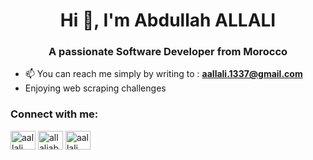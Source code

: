 <h1 align="center">Hi 👋, I'm Abdullah ALLALI</h1>
<h3 align="center">A passionate Software Developer from Morocco</h3>

- 📫 You can reach me simply by writing to : **aallali.1337@gmail.com**
- Enjoying web scraping challenges
<h3 align="left">Connect with me:</h3>
<p align="left">
<a href="https://dev.to/aallali" target="blank"><img align="center" src="https://cdn.jsdelivr.net/npm/simple-icons@3.0.1/icons/dev-dot-to.svg" alt="aallali" height="30" width="40" /></a>
<a href="https://twitter.com/allaliabdullah" target="blank"><img align="center" src="https://cdn.jsdelivr.net/npm/simple-icons@3.0.1/icons/twitter.svg" alt="allaliabdullah" height="30" width="40" /></a>
<a href="https://linkedin.com/in/aallali" target="blank"><img align="center" src="https://cdn.jsdelivr.net/npm/simple-icons@3.0.1/icons/linkedin.svg" alt="aallali" height="30" width="40" /></a>
</p>
